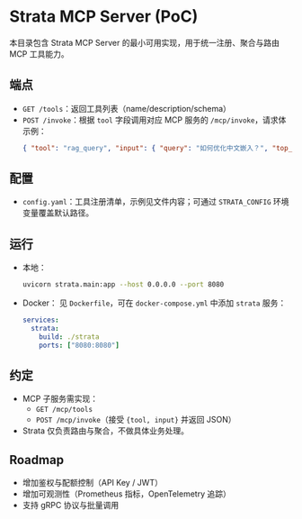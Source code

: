 # Strata MCP Server (PoC)

本目录包含 Strata MCP Server 的最小可用实现，用于统一注册、聚合与路由 MCP 工具能力。

## 端点
- `GET /tools`：返回工具列表（name/description/schema）
- `POST /invoke`：根据 `tool` 字段调用对应 MCP 服务的 `/mcp/invoke`，请求体示例：
  ```json
  { "tool": "rag_query", "input": { "query": "如何优化中文嵌入？", "top_k": 5 } }
  ```

## 配置
- `config.yaml`：工具注册清单，示例见文件内容；可通过 `STRATA_CONFIG` 环境变量覆盖默认路径。

## 运行
- 本地：
  ```bash
  uvicorn strata.main:app --host 0.0.0.0 --port 8080
  ```
- Docker：
  见 `Dockerfile`，可在 `docker-compose.yml` 中添加 `strata` 服务：
  ```yaml
  services:
    strata:
      build: ./strata
      ports: ["8080:8080"]
  ```

## 约定
- MCP 子服务需实现：
  - `GET /mcp/tools`
  - `POST /mcp/invoke`（接受 `{tool, input}` 并返回 JSON）
- Strata 仅负责路由与聚合，不做具体业务处理。

## Roadmap
- 增加鉴权与配额控制（API Key / JWT）
- 增加可观测性（Prometheus 指标，OpenTelemetry 追踪）
- 支持 gRPC 协议与批量调用